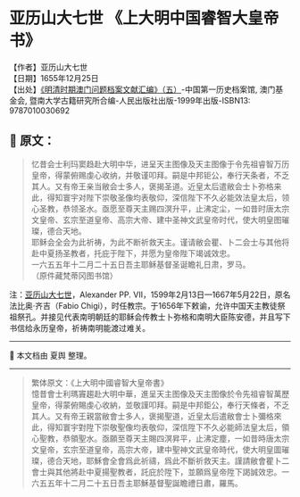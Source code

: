 # 亚历山大七世 《上大明中国睿智大皇帝书》

【作者】亚历山大七世 </br>
【日期】1655年12月25日 </br>
【出处】[《明清时期澳门问题档案文献汇编》（五）](https://www.macaudata.mo/books/detail?bno=b000417)-中国第一历史档案馆, 澳门基金会, 暨南大学古籍研究所合编-人民出版社出版-1999年出版-ISBN13: 9787010030692

## 📜 原文：

> 忆昔会士利玛窦趋赴大明中华，进呈天主图像及天主图像于令先祖睿智万历皇帝，得蒙俯赐虔心收纳，并敬谨叩拜。嗣是中邦钜公，奉行天条者，不乏其人。又有帝王亲当敝会士多人，褒揭圣道。近皇太后遣敝会士卜弥格来此，得知寰宇对陛下崇敬圣像均表敬仰，深信陛下不久必能效法皇太后，领心圣教，恭领圣水。亟愿至尊天主赐四溟升平，止沸定尘，一如昔时唐太宗文皇帝、玄宗至道皇帝、高宗大帝、建中圣神文武皇帝时代，使大明皇图璀璨，德合天地。</br>
> 耶稣会全会为此祈祷，为此不断祈救天主。谨请敝会瞿、卜二会士与其他将赴中夏扬圣教者，托庇于陛下，并愿为皇帝陛下竭诚效忠。</br>
> 一六五五年十二月二十五日吾主耶稣基督圣诞瞻礼日肃，罗马。</br>
（原件藏梵蒂冈图书馆）

注：[亚历山大七世](https://zh.wikipedia.org/zh-hans/%E6%AD%B7%E5%B1%B1%E4%B8%83%E4%B8%96)，Alexander PP. VII，1599年2月13日—1667年5月22日，原名法比奥·齐吉（Fabio Chigi），时任教宗。于1656年下敕谕，允许中国天主教徒祭祖祭孔。并接见代表南明朝廷的耶稣会传教士卜弥格和南明大臣陈安德，并且写下书信给永历皇帝，祈祷南明能渡过难关。

---

📌 本文档由 夏舆 整理。

---

> 繁体原文：《上大明中國睿智大皇帝書》 </br>
憶昔會士利瑪竇趨赴大明中華，進呈天主图像及天主图像於令先祖睿智萬歷皇帝，得蒙俯賜虔心收納，並敬謹叩拜。嗣是中邦鉅公，奉行天條者，不乏其人。又有帝王親當敝會士多人，褒揭聖道，近皇太后遣敝會士卜彌格來此，得知寰宇對陞下崇敬聖像均表敬仰，深信陞下不久必能師法皇太后，領心聖教，恭領聖水。亟願至尊天主賜四溟昇平，止沸定塵，一如昔時唐太宗文皇帝，玄宗至道皇帝，高宗大帝，建中聖神文武皇帝時代，使大明皇圖璀璨，德合天地，耶穌會全會爲此祈禱，爲此不斷祈救天主。謹請敝會瞿卜二會士與其他將赴中夏揚聖教者，託庇於陞下，並願爲皇帝陞下謁誠效忠。一六五五年十二月二十五日吾主耶穌基督聖誕瞻禮日肅，羅馬。
